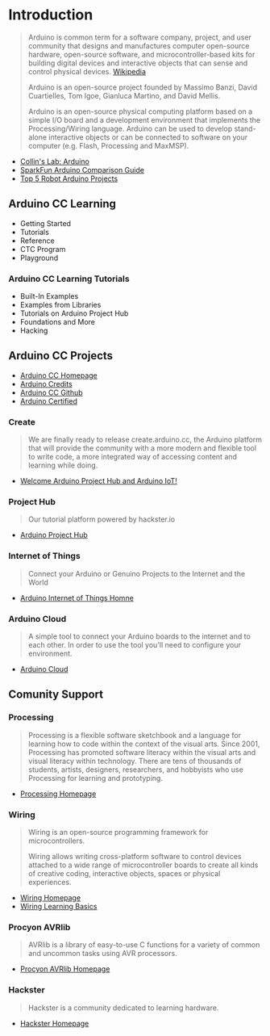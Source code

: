 # Introduction

> Arduino is common term for a software company, project, and user community that designs and manufactures computer open-source hardware, open-source software, and microcontroller-based kits for building digital devices and interactive objects that can sense and control physical devices. [Wikipedia](https://en.wikipedia.org/wiki/Arduino)
>
> Arduino is an open-source project founded by Massimo Banzi, David Cuartielles, Tom Igoe, Gianluca Martino, and David Mellis.
>
> Arduino is an open-source physical computing platform based on a simple I/O board and a development environment that implements the Processing/Wiring language. Arduino can be used to develop stand-alone interactive objects or can be connected to software on your computer \(e.g. Flash, Processing and MaxMSP\).

* [Collin's Lab: Arduino](https://www.youtube.com/watch?v=pnf8ojsK6S4)
* [SparkFun Arduino Comparison Guide](https://www.youtube.com/watch?v=hjRSwBcLcSU)
* [Top 5 Robot Arduino Projects](https://www.youtube.com/watch?v=2igPl-MTfTQ)

## Arduino CC Learning

* Getting Started
* Tutorials
* Reference
* CTC Program
* Playground

### Arduino CC Learning Tutorials

* Built-In Examples
* Examples from Libraries
* Tutorials on Arduino Project Hub
* Foundations and More
* Hacking

## Arduino CC Projects

* [Arduino CC Homepage](introduction.md)
* [Arduino Credits](https://www.arduino.cc/en/Main/Credits)
* [Arduino CC Github](https://github.com/arduino/)
* [Arduino Certified](http://www.arduino.cc/en/ArduinoCertified/Products)

### Create

> We are finally ready to release create.arduino.cc, the Arduino platform that will provide the community with a more modern and flexible tool to write code, a more integrated way of accessing content and learning while doing.

* [Welcome Arduino Project Hub and Arduino IoT!](https://blog.arduino.cc/2016/04/03/welcome-arduino-project-hub-and-arduino-iot/)

### Project Hub

> Our tutorial platform powered by hackster.io

* [Arduino Project Hub](https://create.arduino.cc/projecthub)

### Internet of Things

> Connect your Arduino or Genuino Projects to the Internet and the World

* [Arduino Internet of Things Homne](https://create.arduino.cc/iot/)

### Arduino Cloud

> A simple tool to connect your Arduino boards to the internet and to each other. In order to use the tool you'll need to configure your environment.

* [Arduino Cloud](https://cloud.arduino.cc/)

## Comunity Support

### Processing

> Processing is a flexible software sketchbook and a language for learning how to code within the context of the visual arts. Since 2001, Processing has promoted software literacy within the visual arts and visual literacy within technology. There are tens of thousands of students, artists, designers, researchers, and hobbyists who use Processing for learning and prototyping.

* [Processing Homepage](https://processing.org/)

### Wiring

> Wiring is an open-source programming framework for microcontrollers.
>
> Wiring allows writing cross-platform software to control devices attached to a wide range of microcontroller boards to create all kinds of creative coding, interactive objects, spaces or physical experiences.

* [Wiring Homepage](http://wiring.org.co/)
* [Wiring Learning Basics](http://wiring.org.co/learning/basics/)

### Procyon AVRlib

> AVRlib is a library of easy-to-use C functions for a variety of common and uncommon tasks using AVR processors.

* [Procyon AVRlib Homepage](http://www.procyonengineering.com/embedded/avr/avrlib/)

### Hackster

> Hackster is a community dedicated to learning hardware.

* [Hackster Homepage](https://www.hackster.io/)


